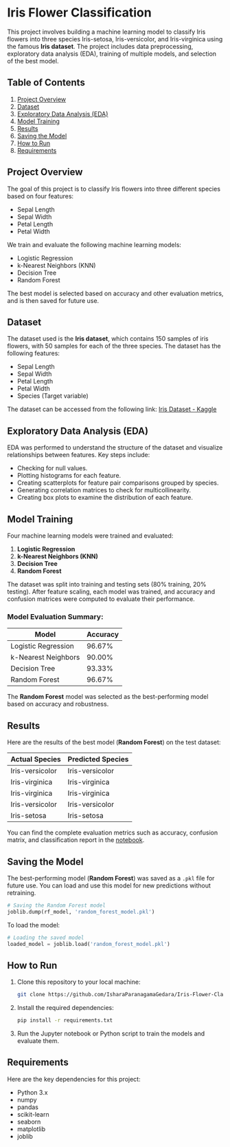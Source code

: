 # Iris Flower Classification

This project involves building a machine learning model to classify Iris flowers into three species Iris-setosa, Iris-versicolor, and Iris-virginica using the famous **Iris dataset**. The project includes data preprocessing, exploratory data analysis (EDA), training of multiple models, and selection of the best model.

## Table of Contents

1. [Project Overview](#project-overview)
2. [Dataset](#dataset)
3. [Exploratory Data Analysis (EDA)](#exploratory-data-analysis-eda)
4. [Model Training](#model-training)
5. [Results](#results)
6. [Saving the Model](#saving-the-model)
7. [How to Run](#how-to-run)
8. [Requirements](#requirements)

## Project Overview

The goal of this project is to classify Iris flowers into three different species based on four features:

- Sepal Length
- Sepal Width
- Petal Length
- Petal Width

We train and evaluate the following machine learning models:
- Logistic Regression
- k-Nearest Neighbors (KNN)
- Decision Tree
- Random Forest

The best model is selected based on accuracy and other evaluation metrics, and is then saved for future use.

## Dataset

The dataset used is the **Iris dataset**, which contains 150 samples of iris flowers, with 50 samples for each of the three species. The dataset has the following features:

- Sepal Length
- Sepal Width
- Petal Length
- Petal Width
- Species (Target variable)

The dataset can be accessed from the following link:
[Iris Dataset - Kaggle](https://www.kaggle.com/datasets/uciml/iris)

## Exploratory Data Analysis (EDA)

EDA was performed to understand the structure of the dataset and visualize relationships between features. Key steps include:
- Checking for null values.
- Plotting histograms for each feature.
- Creating scatterplots for feature pair comparisons grouped by species.
- Generating correlation matrices to check for multicollinearity.
- Creating box plots to examine the distribution of each feature.

## Model Training

Four machine learning models were trained and evaluated:

1. **Logistic Regression**
2. **k-Nearest Neighbors (KNN)**
3. **Decision Tree**
4. **Random Forest**

The dataset was split into training and testing sets (80% training, 20% testing). After feature scaling, each model was trained, and accuracy and confusion matrices were computed to evaluate their performance.

### Model Evaluation Summary:

| Model               | Accuracy |
|---------------------|----------|
| Logistic Regression | 96.67%   |
| k-Nearest Neighbors | 90.00%   |
| Decision Tree       | 93.33%   |
| Random Forest       | 96.67%   |

The **Random Forest** model was selected as the best-performing model based on accuracy and robustness.

## Results

Here are the results of the best model (**Random Forest**) on the test dataset:

| Actual Species   | Predicted Species |
|------------------|-------------------|
| Iris-versicolor  | Iris-versicolor    |
| Iris-virginica   | Iris-virginica     |
| Iris-virginica   | Iris-virginica     |
| Iris-versicolor  | Iris-versicolor    |
| Iris-setosa      | Iris-setosa        |

You can find the complete evaluation metrics such as accuracy, confusion matrix, and classification report in the [notebook](https://github.com/IsharaParanagamaGedara/Iris-Flower-Classification/blob/main/iris-dataset-analysis-classification.ipynb).

## Saving the Model

The best-performing model (**Random Forest**) was saved as a `.pkl` file for future use. You can load and use this model for new predictions without retraining.

```python
# Saving the Random Forest model
joblib.dump(rf_model, 'random_forest_model.pkl')
```

To load the model:
```python
# Loading the saved model
loaded_model = joblib.load('random_forest_model.pkl')
```

## How to Run

1. Clone this repository to your local machine:

    ```bash
    git clone https://github.com/IsharaParanagamaGedara/Iris-Flower-Classification.git
    ```

2. Install the required dependencies:

    ```bash
    pip install -r requirements.txt
    ```

3. Run the Jupyter notebook or Python script to train the models and evaluate them.


## Requirements

Here are the key dependencies for this project:

- Python 3.x
- numpy
- pandas
- scikit-learn
- seaborn
- matplotlib
- joblib



